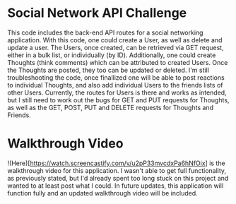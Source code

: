 # Social Network API Challenge

This code includes the back-end API routes for a social networking application. With this code, one could create a User, as well as delete and update a user. The Users, once created, can be retrieved via GET request, either in a bulk list, or individually (by ID). Additionally, one could create Thoughts (think comments) which can be attributed to created Users. Once the Thoughts are posted, they too can be updated or deleted. I'm still troubleshooting the code, once finallized one will be able to post reactions to individual Thoughts, and also add individual Users to the friends lists of other Users.
Currently, the routes for Users is there and works as intended, but I still need to work out the bugs for GET and PUT requests for Thoughts, as well as the GET, POST, PUT and DELETE requests for Thoughts and Friends.

# Walkthrough Video

!(Here)[https://watch.screencastify.com/v/u2pP33mvcdxPa6hNfOix] is the walkthrough video for this application. I wasn't able to get full functionality, as previously stated, but I'd already spent too long stuck on this project and wanted to at least post what I could. In future updates, this application will function fully and an updated walkthrough video will be included.